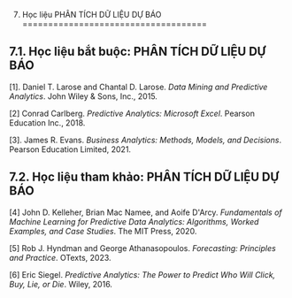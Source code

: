 7. Học liệu PHÂN TÍCH DỮ LIỆU DỰ BÁO
====================================

7.1. Học liệu bắt buộc: PHÂN TÍCH DỮ LIỆU DỰ BÁO
------------------------------------------------

\[1\]. Daniel T. Larose and Chantal D. Larose. *Data Mining and
Predictive Analytics*. John Wiley & Sons, Inc., 2015.

\[2\] Conrad Carlberg. *Predictive Analytics: Microsoft Excel*. Pearson
Education Inc., 2018.

\[3\]. James R. Evans. *Business Analytics: Methods, Models, and
Decisions*. Pearson Education Limited, 2021.

7.2. Học liệu tham khảo: PHÂN TÍCH DỮ LIỆU DỰ BÁO
-------------------------------------------------

\[4\] John D. Kelleher, Brian Mac Namee, and Aoife D'Arcy. *Fundamentals
of Machine Learning for Predictive Data Analytics: Algorithms, Worked
Examples, and Case Studies*. The MIT Press, 2020.

\[5\] Rob J. Hyndman and George Athanasopoulos. *Forecasting: Principles
and Practice*. OTexts, 2023.

\[6\] Eric Siegel. *Predictive Analytics: The Power to Predict Who Will
Click, Buy, Lie, or Die*. Wiley, 2016.

